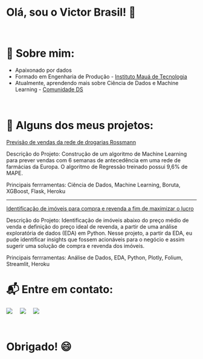 # Olá, sou o Victor Brasil! 👋
<br>

# 🤔 Sobre mim:
- Apaixonado por dados
- Formado em Engenharia de Produção - <a href= "https://maua.br/"> Instituto Mauá de Tecnologia </a> 
- Atualmente, aprendendo mais sobre Ciência de Dados e Machine Learning - <a href= "https://www.comunidadedatascience.com/"> Comunidade DS </a> 
<br>

# 🔭 Alguns dos meus projetos:
<a href="https://github.com/brasil95/rossmann-sales">Previsão de vendas da rede de drogarias Rossmann</a>
  
Descrição do Projeto: Construção de um algoritmo de Machine Learning para prever vendas com 6 semanas de antecedência em uma rede de farmácias da Europa. O algoritmo de Regressão treinado possui 9,6% de MAPE.
  
Principais ferrramentas: Ciência de Dados, Machine Learning, Boruta, XGBoost, Flask, Heroku

 ***
  
 <a href="https://github.com/brasil95/insights-house-rocket">Identificação de imóveis para compra e revenda a fim de maximizar o lucro</a>
  
Descrição do Projeto: Identificação de imóveis abaixo do preço médio de venda e definição do preço ideal de revenda, a partir de uma análise exploratória de dados (EDA) em Python. Nesse projeto, a partir da EDA, eu pude identificar insights que fossem acionáveis para o negócio e assim sugerir uma solução de compra e revenda dos imóveis. 

 Principais ferrramentas: Análise de Dados, EDA, Python, Plotly, Folium, Streamlit, Heroku
<br>

# 📬 Entre em contato:
<p align="left">
<a href="https://www.linkedin.com/in/victor-camilo-brasil/" target="blank"><img align="center" src="https://img.shields.io/badge/LinkedIn-0077B5?style=for-the-badge&logo=linkedin&logoColor=white" /></a> &nbsp;&nbsp;&nbsp;  <a href="mailto:victorbrasil95@gmail.com" target="blank"><img align="center" src="https://img.shields.io/badge/Gmail-D14836?style=for-the-badge&logo=gmail&logoColor=white" /></a>    &nbsp;&nbsp;&nbsp;       <a href="https://brasil95.github.io/portfolio-projetos/" target="blank"><img align="center" src="https://img.shields.io/badge/GitHub-100000?style=for-the-badge&logo=github&logoColor=white" /></a>
</p>
<br>

# Obrigado! 😄


<!--
**brasil95/brasil95** is a ✨ _special_ ✨ repository because its `README.md` (this file) appears on your GitHub profile.

Here are some ideas to get you started:

- 🔭 I’m currently working on ...
- 🌱 I’m currently learning ...
- 👯 I’m looking to collaborate on ...
- 🤔 I’m looking for help with ...
- 💬 Ask me about ...
- 📫 How to reach me: ...
- 😄 Pronouns: ...
- ⚡ Fun fact: ...
-->
